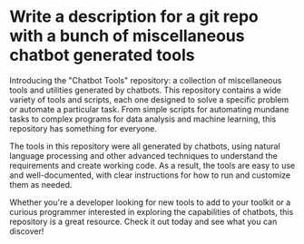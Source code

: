 # Write a description for a git repo with a bunch of miscellaneous chatbot generated tools

Introducing the "Chatbot Tools" repository: a collection of miscellaneous tools and utilities generated by chatbots. This repository contains a wide variety of tools and scripts, each one designed to solve a specific problem or automate a particular task. From simple scripts for automating mundane tasks to complex programs for data analysis and machine learning, this repository has something for everyone.

The tools in this repository were all generated by chatbots, using natural language processing and other advanced techniques to understand the requirements and create working code. As a result, the tools are easy to use and well-documented, with clear instructions for how to run and customize them as needed.

Whether you're a developer looking for new tools to add to your toolkit or a curious programmer interested in exploring the capabilities of chatbots, this repository is a great resource. Check it out today and see what you can discover!